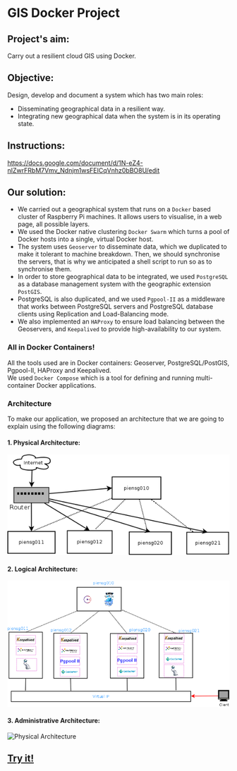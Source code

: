 # GIS Docker Project

## Project's aim:

Carry out a resilient cloud GIS using Docker.

## Objective:

Design, develop and document a system which has two main roles:  
- Disseminating geographical data in a resilient way.  
- Integrating new geographical data when the system is in its operating state.

## Instructions:

https://docs.google.com/document/d/1N-eZ4-nIZwrFRbM7Vmv_Ndnjm1wsFEICqVnhz0bBO8U/edit

## Our solution:

* We carried out a geographical system that runs on a `Docker` based cluster of Raspberry Pi machines. It allows users to visualise, in a web page, all possible layers.  
* We used the Docker native clustering `Docker Swarm` which turns a pool of Docker hosts into a single, virtual Docker host.  
* The system uses `Geoserver` to disseminate data, which we duplicated to make it tolerant to machine breakdown. Then, we should synchronise the servers, that is why we anticipated a shell script to run so as to synchronise them.  
* In order to store geographical data to be integrated, we used `PostgreSQL` as a database management system with the geographic extension `PostGIS`.  
* PostgreSQL is also duplicated, and we used `Pgpool-II` as a middleware that works between PostgreSQL servers and PostgreSQL database clients using Replication and Load-Balancing mode.  
* We also implemented an `HAProxy` to ensure load balancing between the Geoservers, and `Keepalived` to provide high-availability to our system.

### All in Docker Containers!

All the tools used are in Docker containers: Geoserver, PostgreSQL/PostGIS, Pgpool-II, HAProxy and Keepalived.  
We used `Docker Compose` which is a tool for defining and running multi-container Docker applications.

### Architecture

To make our application, we proposed an architecture that we are going to explain using the following diagrams:

#### 1. Physical Architecture:

![Physical Architecture](https://github.com/AAiache/GIS-Docker-Project/blob/master/Architecture_Diagrams/Physical.png?raw=tru "Physical Architecture")

#### 2. Logical Architecture:

![Physical Architecture](https://github.com/AAiache/GIS-Docker-Project/blob/master/Architecture_Diagrams/Logical.png?raw=tru "Physical Architecture")

#### 3. Administrative Architecture:

![Physical Architecture](https://github.com/AAiache/GIS-Docker-Project/blob/master/Admin_Diagrams/Administravtive.png?raw=tru "Physical Architecture")

## [Try it!](data/user_manual.md)


